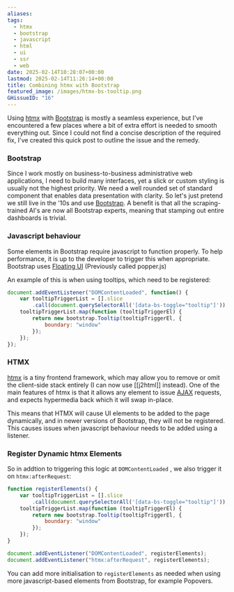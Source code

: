 ```yaml
---
aliases: 
tags:
  - htmx
  - bootstrap
  - javascript
  - html
  - ui
  - ssr
  - web
date: 2025-02-14T10:28:07+00:00
lastmod: 2025-02-14T11:26:14+00:00
title: Combining htmx with Bootstrap
featured_image: /images/htmx-bs-tooltip.png
GHissueID: "16"
---
```

Using [htmx](http://htmx.org/) with [Bootstrap](https://getbootstrap.com/) is mostly a seamless experience, but I've encountered a few places where a bit of extra effort is needed to smooth everything out. Since I could not find a concise description of the required fix, I've created this quick post to outline the issue and the remedy.
### Bootstrap
Since I work mostly on business-to-business administrative web applications, I need to build many interfaces, yet a slick or custom styling is usually not the highest priority. We need a well rounded set of standard component that enables data presentation with clarity.
So let's just pretend we still live in the '10s and use [Bootstrap](https://getbootstrap.com/). A benefit is that all the scraping-trained AI's are now all Bootstrap experts, meaning that stamping out entire dashboards is trivial.
### Javascript behaviour
Some elements in Bootstrap require javascript to function properly. To help performance, it is up to the developer to trigger this when appropriate. Bootstrap uses [Floating UI](https://floating-ui.com/) (Previously called popper.js)

An example of this is when using tooltips, which need to be registered:

```javascript
document.addEventListener("DOMContentLoaded", function() {
	var tooltipTriggerList = [].slice
		.call(document.querySelectorAll('[data-bs-toggle="tooltip"]'));
	tooltipTriggerList.map(function (tooltipTriggerEl) {
		return new bootstrap.Tooltip(tooltipTriggerEl, {
			boundary: "window"
		});
	});
});
```

### HTMX
[htmx](http://htmx.org/) is a tiny frontend framework, which may allow you to remove or omit the client-side stack entirely (I can now use [[j2html]] instead). One of the main features of htmx is that it allows any element to issue [AJAX](https://en.wikipedia.org/wiki/Ajax_(programming)) requests, and expects hypermedia back which it will swap in-place.

This means that HTMX will cause UI elements to be added to the page dynamically, and in newer versions of Bootstrap, they will not be registered. This causes issues when javascript behaviour needs to be added using a listener. 

### Register Dynamic htmx Elements

So in addtion to triggering this logic at `DOMContentLoaded` , we also trigger it on `htmx:afterRequest`:

```javascript
function registerElements() {
	var tooltipTriggerList = [].slice
		.call(document.querySelectorAll('[data-bs-toggle="tooltip"]'));
	tooltipTriggerList.map(function (tooltipTriggerEl) {
		return new bootstrap.Tooltip(tooltipTriggerEl, {
			boundary: "window"
		});
	});
}

document.addEventListener("DOMContentLoaded", registerElements);
document.addEventListener("htmx:afterRequest", registerElements);
```

You can add more initialisation to `registerElements` as needed when using more javascript-based elements from Bootstrap, for example Popovers.